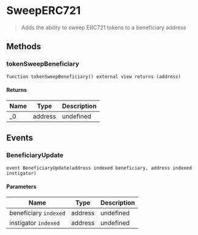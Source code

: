 # SweepERC721



> Adds the ability to sweep ERC721 tokens to a beneficiary address





## Methods

### tokenSweepBeneficiary

```solidity
function tokenSweepBeneficiary() external view returns (address)
```






#### Returns

| Name | Type | Description |
|---|---|---|
| _0 | address | undefined |



## Events

### BeneficiaryUpdate

```solidity
event BeneficiaryUpdate(address indexed beneficiary, address indexed instigator)
```





#### Parameters

| Name | Type | Description |
|---|---|---|
| beneficiary `indexed` | address | undefined |
| instigator `indexed` | address | undefined |



